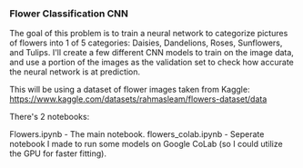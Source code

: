 ### Flower Classification CNN

The goal of this problem is to train a neural network to categorize pictures of flowers into 1 of 5 categories: Daisies, Dandelions, Roses, Sunflowers, and Tulips. I'll create a few different CNN models to train on the image data, and use a portion of the images as the validation set to check how accurate the neural network is at prediction.

This will be using a dataset of flower images taken from Kaggle: https://www.kaggle.com/datasets/rahmasleam/flowers-dataset/data

There's 2 notebooks:

Flowers.ipynb - The main notebook.
flowers_colab.ipynb - Seperate notebook I made to run some models on Google CoLab (so I could utilize the GPU for faster fitting).
